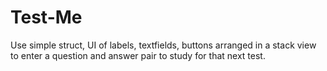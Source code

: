 # Test-Me
Use simple struct, UI of labels, textfields, buttons arranged in a stack view to enter a question and answer pair to study for that next test.
